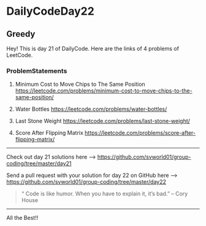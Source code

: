 # DailyCodeDay22

## Greedy

Hey! This is day 21 of DailyCode. Here are the links of 4 problems of LeetCode.

### ProblemStatements

1. Minimum Cost to Move Chips to The Same Position
https://leetcode.com/problems/minimum-cost-to-move-chips-to-the-same-position/

2. Water Bottles
https://leetcode.com/problems/water-bottles/

3. Last Stone Weight
https://leetcode.com/problems/last-stone-weight/

4. Score After Flipping Matrix
https://leetcode.com/problems/score-after-flipping-matrix/
-----------------------------------------------------------

Check out day 21 solutions here –>
https://github.com/svworld01/group-coding/tree/master/day21

Send a pull request with your solution for day 22 on GitHub here –>
https://github.com/svworld01/group-coding/tree/master/day22


> “ Code is like humor. When you have to explain it, it’s bad.” – Cory House

-----------------------------------------------------------
All the Best!!
